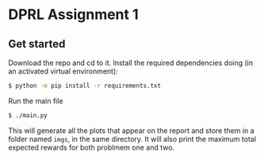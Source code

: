 # DPRL Assignment 1

## Get started

Download the repo and cd to it. Install the required dependencies doing (in an activated virtual environment):
```bash
$ python -m pip install -r requirements.txt
```
Run the main file 
```bash
$ ./main.py
```
This will generate all the plots that appear on the report and store them in a folder named `imgs`,
in the same directory. 
It will also print the maximum total expected rewards for both problmem one and two.

